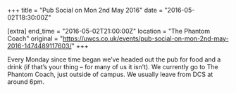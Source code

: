 +++
title = "Pub Social on Mon 2nd May 2016"
date = "2016-05-02T18:30:00Z"

[extra]
end_time = "2016-05-02T21:00:00Z"
location = "The Phantom Coach"
original = "https://uwcs.co.uk/events/pub-social-on-mon-2nd-may-2016-1474489117603/"
+++

Every Monday since time began we’ve headed out the pub for food and a drink (if that’s your thing – for many of us it isn’t). We currently go to The Phantom Coach, just outside of campus. We usually leave from DCS at around 6pm.

